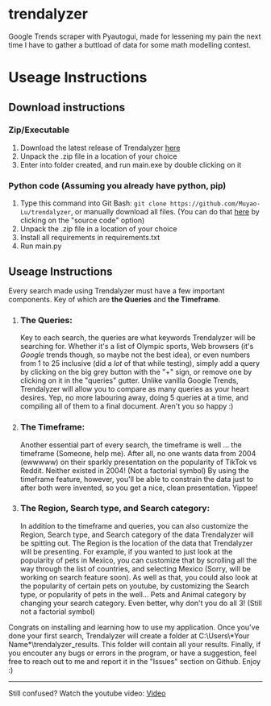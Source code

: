 # trendalyzer
Google Trends scraper with Pyautogui, made for lessening my pain the next time I have to gather a buttload of data for some math modelling contest.

<h1>Useage Instructions</h1>

<h2>Download instructions</h2>
<h3>Zip/Executable</h3>
<ol>
  <li>Download the latest release of Trendalyzer <a href=https://github.com/Muyao-Lu/trendalyzer/releases/>here</a></li>
  <li>Unpack the .zip file in a location of your choice</li>
  <li>Enter into folder created, and run main.exe by double clicking on it</li>
</ol>

<h3>Python code (Assuming you already have python, pip)</h3>
<ol>
  <li>Type this command into Git Bash: <code>git clone https://github.com/Muyao-Lu/trendalyzer</code>, or manually download all files. (You can do that <a href=https://github.com/Muyao-Lu/trendalyzer/releases/>here</a> by clicking on the "source code" option)</li>
  <li>Unpack the .zip file in a location of your choice</li>
  <li>Install all requirements in requirements.txt</li>
  <li>Run main.py</li>
</ol>

<h2>Useage Instructions</h2>
<p>Every search made using Trendalyzer must have a few important components. Key of which are <b>the Queries</b> and <b>the Timeframe</b>.</p>
<ol>
  <li>
    <h3>The Queries:</h3>
    <p>Key to each search, the queries are what keywords Trendalyzer will be searching for. Whether it's a list of Olympic sports, Web browsers (it's <i>Google</i> trends though, so maybe not the best idea), or           even numbers from 1 to 25 inclusive (did a <i>lot</i> of that while testing), simply add a query by clicking on the big grey button with the "+" sign, or remove        one
       by clicking on it in the "queries" gutter. Unlike vanilla Google Trends, Trendalyzer will allow you to compare as many queries as your heart desires. Yep, no more labouring away, doing 5 queries at a time,         and compiling all of them to a final document. Aren't you so happy :)</p>
  </li>
  <li>
    <h3>The Timeframe:</h3>
    <p>Another essential part of every search, the timeframe is well ... the timeframe (Someone, help me). After all, no one wants data from 2004 (ewwwww) on their sparkly presentation on the popularity of TikTok vs Reddit. Neither existed in 2004! (Not a factorial symbol) By using the timeframe feature, however, you'll be able to constrain the data just to after both were invented, so you get a nice, clean presentation. Yippee!</p>
  </li>
  <li>
    <h3>The Region, Search type, and Search category:</h3>
    <p>In addition to the timeframe and queries, you can also customize the Region, Search type, and Search category of the data Trendalyzer will be spitting out. The Region is the location of the data that   
      Trendalyzer will be presenting. For example, if you wanted to just look at the popularity of pets in Mexico, you can customize that by scrolling all the way through the list of countries, and selecting   
      Mexico (Sorry, will be working on search feature soon). As well as that, you could also look at the popularity of certain pets on youtube, by customizing the Search type, or popularity of pets in the well... Pets and Animal category by changing your search category. Even better, why don't you do all 3! (Still not a factorial symbol)  </p>
  </li>
  
</ol>

<p>Congrats on installing and learning how to use my application. Once you've done your first search, Trendalyzer will create a folder at C:\Users\*Your Name*\trendalyzer_results. This folder will contain
all your results. Finally, if you encouter any bugs or errors in the program, or have a suggestion, feel free to reach out to me and report it in the "Issues" section on Github. Enjoy :)</p>

<hr>

<p>Still confused? Watch the youtube video: <a href=https://www.youtube.com/watch?v=7JpeIn6vjLk>Video</a></p>
